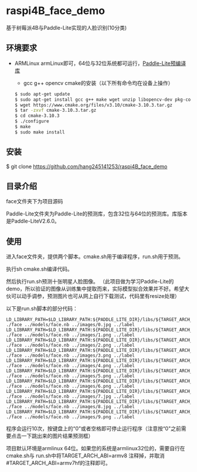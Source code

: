 # raspi4B_face_demo
基于树莓派4B与Paddle-Lite实现的人脸识别(10分类)


## 环境要求

* ARMLinux
    armLinux即可，64位与32位系统都可运行，[Paddle-Lite预编译库](https://paddle-lite.readthedocs.io/zh/latest/user_guides/release_lib.html)
    
    * gcc g++ opencv cmake的安装（以下所有命令均在设备上操作）
    ```bash
    $ sudo apt-get update
    $ sudo apt-get install gcc g++ make wget unzip libopencv-dev pkg-config
    $ wget https://www.cmake.org/files/v3.10/cmake-3.10.3.tar.gz
    $ tar -zxvf cmake-3.10.3.tar.gz
    $ cd cmake-3.10.3
    $ ./configure
    $ make
    $ sudo make install
    ```
## 安装
$ git clone https://github.com/hang245141253/raspi4B_face_demo

## 目录介绍

face文件夹下为项目源码

Paddle-Lite文件夹为Paddle-Lite的预测库，包含32位与64位的预测库。库版本是Paddle-LiteV2.6.0。

## 使用

进入face文件夹，提供两个脚本。cmake.sh用于编译程序，run.sh用于预测。

执行sh cmake.sh编译代码。

然后执行run.sh预测十张明星人脸图像。
（此项目做为学习Paddle-Lite的demo，所以验证的图像从训练集中提取而来，实际模型拟合效果并不好。希望大伙可以动手调参，预测图片也可从网上自行下载测试，代码里有resize处理）

以下是run.sh脚本的部分代码：

```
LD_LIBRARY_PATH=$LD_LIBRARY_PATH:${PADDLE_LITE_DIR}/libs/${TARGET_ARCH_ABI} ./face ../models/face.nb ../images/0.jpg ../label
LD_LIBRARY_PATH=$LD_LIBRARY_PATH:${PADDLE_LITE_DIR}/libs/${TARGET_ARCH_ABI} ./face ../models/face.nb ../images/1.png ../label
LD_LIBRARY_PATH=$LD_LIBRARY_PATH:${PADDLE_LITE_DIR}/libs/${TARGET_ARCH_ABI} ./face ../models/face.nb ../images/2.png ../label
LD_LIBRARY_PATH=$LD_LIBRARY_PATH:${PADDLE_LITE_DIR}/libs/${TARGET_ARCH_ABI} ./face ../models/face.nb ../images/3.png ../label
LD_LIBRARY_PATH=$LD_LIBRARY_PATH:${PADDLE_LITE_DIR}/libs/${TARGET_ARCH_ABI} ./face ../models/face.nb ../images/4.png ../label
LD_LIBRARY_PATH=$LD_LIBRARY_PATH:${PADDLE_LITE_DIR}/libs/${TARGET_ARCH_ABI} ./face ../models/face.nb ../images/5.png ../label
LD_LIBRARY_PATH=$LD_LIBRARY_PATH:${PADDLE_LITE_DIR}/libs/${TARGET_ARCH_ABI} ./face ../models/face.nb ../images/6.png ../label
LD_LIBRARY_PATH=$LD_LIBRARY_PATH:${PADDLE_LITE_DIR}/libs/${TARGET_ARCH_ABI} ./face ../models/face.nb ../images/7.jpg ../label
LD_LIBRARY_PATH=$LD_LIBRARY_PATH:${PADDLE_LITE_DIR}/libs/${TARGET_ARCH_ABI} ./face ../models/face.nb ../images/8.jpg ../label
LD_LIBRARY_PATH=$LD_LIBRARY_PATH:${PADDLE_LITE_DIR}/libs/${TARGET_ARCH_ABI} ./face ../models/face.nb ../images/9.png ../label
```

  程序会运行10次，按键盘上的“0”或者空格即可停止运行程序（注意按“0"之前需要点击一下跳出来的图片结果预测框）
  
  项目默认环境是armlinux 64位。如果您的系统是armlinux32位的，需要自行在cmake.sh与 run.sh中将TARGET_ARCH_ABI=armv8 注释掉，并取消#TARGET_ARCH_ABI=armv7hf的注释即可。
